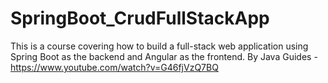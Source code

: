 # SpringBoot_CrudFullStackApp
This is a course covering how to build a full-stack web application using Spring Boot as the backend and Angular as the frontend. By Java Guides - https://www.youtube.com/watch?v=G46fjVzQ7BQ
